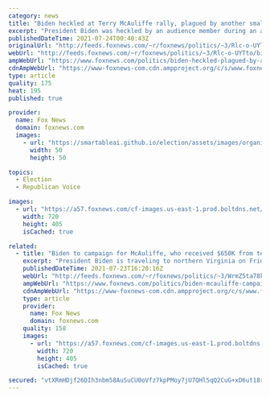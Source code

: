 ```yaml
---
category: news
title: "Biden heckled at Terry McAuliffe rally, plagued by another small crowd"
excerpt: "President Biden was heckled by an audience member during an appearance in Virginia on Friday and stopped his speech to address the individual."
publishedDateTime: 2021-07-24T00:40:43Z
originalUrl: "http://feeds.foxnews.com/~r/foxnews/politics/~3/Rlc-o-UYTto/biden-heckled-plagued-by-another-small-crowd-at-mcauliffe-event"
webUrl: "http://feeds.foxnews.com/~r/foxnews/politics/~3/Rlc-o-UYTto/biden-heckled-plagued-by-another-small-crowd-at-mcauliffe-event"
ampWebUrl: "https://www.foxnews.com/politics/biden-heckled-plagued-by-another-small-crowd-at-mcauliffe-event.amp"
cdnAmpWebUrl: "https://www-foxnews-com.cdn.ampproject.org/c/s/www.foxnews.com/politics/biden-heckled-plagued-by-another-small-crowd-at-mcauliffe-event.amp"
type: article
quality: 175
heat: 195
published: true

provider:
  name: Fox News
  domain: foxnews.com
  images:
    - url: "https://smartableai.github.io/election/assets/images/organizations/foxnews.com-50x50.jpg"
      width: 50
      height: 50

topics:
  - Election
  - Republican Voice

images:
  - url: "https://a57.foxnews.com/cf-images.us-east-1.prod.boltdns.net/v1/static/694940094001/7fbf889c-b70b-48da-8ae6-495e8e02a8ee/840bcc45-5e37-4994-9e60-a1f39dd62771/1280x720/match/720/405/image.jpg?ve=1&tl=1"
    width: 720
    height: 405
    isCached: true

related:
  - title: "Biden to campaign for McAuliffe, who received $650K from teachers' unions promoting critical race theory"
    excerpt: "President Biden is traveling to northern Virginia on Friday to stump for Democratic candidate for governor Terry McAuliffe, as the Biden administration faces backlash this week for promoting critical race theory"
    publishedDateTime: 2021-07-23T16:20:16Z
    webUrl: "http://feeds.foxnews.com/~r/foxnews/politics/~3/WrmZ5ta78kU/biden-mcauliffe-campaign-northern-virginia-critical-race-theory-teachers-unions"
    ampWebUrl: "https://www.foxnews.com/politics/biden-mcauliffe-campaign-northern-virginia-critical-race-theory-teachers-unions.amp"
    cdnAmpWebUrl: "https://www-foxnews-com.cdn.ampproject.org/c/s/www.foxnews.com/politics/biden-mcauliffe-campaign-northern-virginia-critical-race-theory-teachers-unions.amp"
    type: article
    provider:
      name: Fox News
      domain: foxnews.com
    quality: 158
    images:
      - url: "https://a57.foxnews.com/cf-images.us-east-1.prod.boltdns.net/v1/static/694940094001/ba5a1ade-d64f-4ded-8189-01031a30594b/ba764be1-9956-4fb1-933e-36f09c2c3b05/1280x720/match/720/405/image.jpg?ve=1&tl=1"
        width: 720
        height: 405
        isCached: true

secured: "vtXRmHDjf26DIh3nbm58AuSuCU0oVfz7kpPMoy7jU7QHl5qQ2CuG+xD6ut18r+3GjQSVpVc14dzBsQyqix5nikxXHXQMHctbqCiVKn7KatSYzltF7gAM3iwqS3K8Q64njdIadj7USF3xjlj86W2QD/Ms5AOM0MnXPc0nwlp6W8Km1v2oBwoz4TrkLfVvnUpdtANfao3ivwzE0+NHwL3v/OJ8DzXVtOJP/46UnYkB4i1EgzN2SnHuS/pZkKe4dWZtLs1tJtF7TrtmbI4Y0P9H1VPufgI43FiXnfA8O0rwKuwSFAWSa40+O+DvbRadiB32fwkphJNg0pdCmERVPYajgxhCsNKV/twvIqSW6bq8NIM=;Z30C+orZKASxiu55n19+ew=="
---
```


